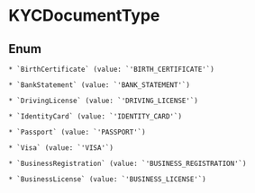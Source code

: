 # KYCDocumentType




## Enum


    * `BirthCertificate` (value: `'BIRTH_CERTIFICATE'`)

    * `BankStatement` (value: `'BANK_STATEMENT'`)

    * `DrivingLicense` (value: `'DRIVING_LICENSE'`)

    * `IdentityCard` (value: `'IDENTITY_CARD'`)

    * `Passport` (value: `'PASSPORT'`)

    * `Visa` (value: `'VISA'`)

    * `BusinessRegistration` (value: `'BUSINESS_REGISTRATION'`)

    * `BusinessLicense` (value: `'BUSINESS_LICENSE'`)


